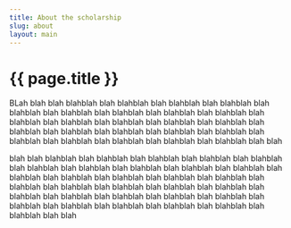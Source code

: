 ```yaml
---
title: About the scholarship
slug: about
layout: main
---
```

# {{ page.title }}

BLah blah blah blahblah blah blahblah blah blahblah blah blahblah blah blahblah blah blahblah blah blahblah blah blahblah blah blahblah blah blahblah blah blahblah blah blahblah blah blahblah blah blahblah blah blahblah blah blahblah blah blahblah blah blahblah blah blahblah blah blahblah blah blahblah blah blahblah blah blahblah blah blahblah blah blah

blah blah blahblah blah blahblah blah blahblah blah blahblah blah blahblah blah blahblah blah blahblah blah blahblah blah blahblah blah blahblah blah blahblah blah blahblah blah blahblah blah blahblah blah blahblah blah blahblah blah blahblah blah blahblah blah blahblah blah blahblah blah blahblah blah blahblah blah blahblah blah blahblah blah blahblah blah blahblah blah blahblah blah blahblah blah blahblah blah blahblah blah blahblah blah blah
